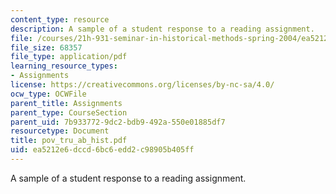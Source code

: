 ```yaml
---
content_type: resource
description: A sample of a student response to a reading assignment.
file: /courses/21h-931-seminar-in-historical-methods-spring-2004/ea5212e6dccd6bc6edd2c98905b405ff_pov_tru_ab_hist.pdf
file_size: 68357
file_type: application/pdf
learning_resource_types:
- Assignments
license: https://creativecommons.org/licenses/by-nc-sa/4.0/
ocw_type: OCWFile
parent_title: Assignments
parent_type: CourseSection
parent_uid: 7b933772-9dc2-bdb9-492a-550e01885df7
resourcetype: Document
title: pov_tru_ab_hist.pdf
uid: ea5212e6-dccd-6bc6-edd2-c98905b405ff
---
```

A sample of a student response to a reading assignment.